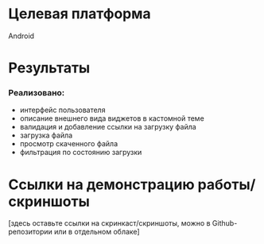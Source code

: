 # Целевая платформа

Android

# Результаты

### Реализовано:

* интерфейс пользователя 
* описание внешнего вида виджетов в кастомной теме
* валидация и добавление ссылки на загрузку файла
* загрузка файла
* просмотр скаченного файла
* фильтрация по состоянию загрузки

# Ссылки на демонстрацию работы/скриншоты

[здесь оставьте ссылки на скринкаст/скриншоты, можно в Github-репозитории или в отдельном облаке]